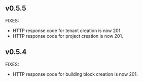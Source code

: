 ## v0.5.5

FIXES:
- HTTP response code for tenant creation is now 201.
- HTTP response code for project creation is now 201.

## v0.5.4

FIXES:
- HTTP response code for building block creation is now 201.
